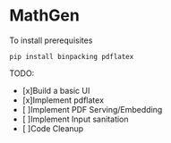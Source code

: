 # MathGen
To install prerequisites 

``` 
pip install binpacking pdflatex
```

TODO:

* [x]Build a basic UI
* [x]Implement pdflatex
* [ ]Implement PDF Serving/Embedding
* [ ]Implement Input sanitation
* [ ]Code Cleanup

